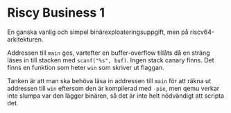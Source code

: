 # Riscy Business 1

En ganska vanlig och simpel binärexploateringsuppgift, men på riscv64-arkitekturen.

Addressen till `main` ges, vartefter en buffer-overflow tillåts då en sträng
läses in till stacken med `scanf("%s", buf)`. Ingen stack canary finns. Det
finns en funktion som heter `win` som skriver ut flaggan.

Tanken är att man ska behöva läsa in addressen till `main` för att räkna ut
addressen till `win` eftersom den är kompilerad med `-pie`, men qemu verkar
inte slumpa var den lägger binären, så det är inte helt nödvändigt att scripta
det.
